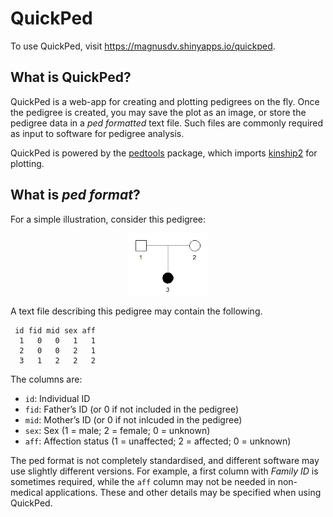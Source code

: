 
<!-- README.md is generated from README.Rmd. Please edit that file -->

# QuickPed

<!-- badges: start -->

<!-- badges: end -->

To use QuickPed, visit <https://magnusdv.shinyapps.io/quickped>.

## What is QuickPed?

QuickPed is a web-app for creating and plotting pedigrees on the fly.
Once the pedigree is created, you may save the plot as an image, or
store the pedigree data in a *ped formatted* text file. Such files are
commonly required as input to software for pedigree analysis.

QuickPed is powered by the
[pedtools](https://CRAN.R-project.org/package=pedtools) package, which
imports [kinship2](https://CRAN.R-project.org/package=kinship2) for
plotting.

## What is *ped format*?

For a simple illustration, consider this pedigree:

<img src="README_files/figure-gfm/trio-ped-1.png" width="25%" style="display: block; margin: auto;" />

A text file describing this pedigree may contain the following.

``` 
 id fid mid sex aff
  1   0   0   1   1
  2   0   0   2   1
  3   1   2   2   2
```

The columns are:

  - `id`: Individual ID
  - `fid`: Father’s ID (or 0 if not included in the pedigree)
  - `mid`: Mother’s ID (or 0 if not inlcuded in the pedigree)
  - `sex`: Sex (1 = male; 2 = female; 0 = unknown)
  - `aff`: Affection status (1 = unaffected; 2 = affected; 0 = unknown)

The ped format is not completely standardised, and different software
may use slightly different versions. For example, a first column with
*Family ID* is sometimes required, while the `aff` column may not be
needed in non-medical applications. These and other details may be
specified when using QuickPed.
